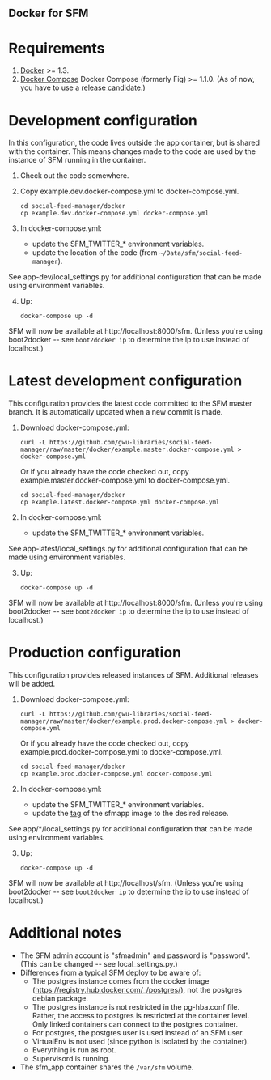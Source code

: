 Docker for SFM
---------------------

Requirements
===========
1.  [Docker](https://docs.docker.com/installation/#installation) >= 1.3.
2.  [Docker Compose](http://www.fig.sh/install.html) Docker Compose (formerly Fig) >= 1.1.0.  (As of now, you have to use a [release candidate](https://github.com/docker/fig/releases).)

Development configuration
====================
In this configuration, the code lives outside the app container, but is shared with the container.  This means changes made to the code are used by the instance of SFM running in the container.

1.  Check out the code somewhere.
2.  Copy example.dev.docker-compose.yml to docker-compose.yml.

        cd social-feed-manager/docker
        cp example.dev.docker-compose.yml docker-compose.yml

3.  In docker-compose.yml:

    * update the SFM_TWITTER_* environment variables.
    * update the location of the code (from `~/Data/sfm/social-feed-manager`).

See app-dev/local_settings.py for additional configuration that can be made using environment variables.

4.  Up:

        docker-compose up -d

SFM will now be available at http://localhost:8000/sfm.  (Unless you're using boot2docker -- see `boot2docker ip` to determine the ip to use instead of localhost.)

Latest development configuration
===========================
This configuration provides the latest code committed to the SFM master branch.  It is automatically updated when a new commit is made.

1.  Download docker-compose.yml:

        curl -L https://github.com/gwu-libraries/social-feed-manager/raw/master/docker/example.master.docker-compose.yml > docker-compose.yml

    Or if you already have the code checked out, copy example.master.docker-compose.yml to docker-compose.yml.

        cd social-feed-manager/docker
        cp example.latest.docker-compose.yml docker-compose.yml

2.  In docker-compose.yml:

    * update the SFM_TWITTER_* environment variables.

See app-latest/local_settings.py for additional configuration that can be made using environment variables.

3.  Up:

        docker-compose up -d

SFM will now be available at http://localhost:8000/sfm.  (Unless you're using boot2docker -- see `boot2docker ip` to determine the ip to use instead of localhost.)

Production configuration
==================
This configuration provides released instances of SFM.  Additional releases will be added.

1.  Download docker-compose.yml:

        curl -L https://github.com/gwu-libraries/social-feed-manager/raw/master/docker/example.prod.docker-compose.yml > docker-compose.yml

    Or if you already have the code checked out, copy example.prod.docker-compose.yml to docker-compose.yml.

        cd social-feed-manager/docker
        cp example.prod.docker-compose.yml docker-compose.yml

2.  In docker-compose.yml:

    * update the SFM_TWITTER_* environment variables.
    * update the [tag](https://registry.hub.docker.com/u/gwul/sfm_app/tags/manage/) of the sfmapp image to the desired release.

See app/*/local_settings.py for additional configuration that can be made using environment variables.

3.  Up:

        docker-compose up -d

SFM will now be available at http://localhost/sfm.  (Unless you're using boot2docker -- see `boot2docker ip` to determine the ip to use instead of localhost.)

Additional notes
============
* The SFM admin account is "sfmadmin" and password is "password".  (This can be
changed -- see local_settings.py.)
* Differences from a typical SFM deploy to be aware of:
    * The postgres instance comes from the docker image (https://registry.hub.docker.com/_/postgres/),
not the postgres debian package.
    * The postgres instance is not restricted in the pg-hba.conf file.  Rather, the
access to postgres is restricted at the container level.  Only linked containers
can connect to the postgres container.
    * For postgres, the postgres user is used instead of an SFM user.
    * VirtualEnv is not used (since python is isolated by the container).
    * Everything is run as root.
    * Supervisord is running.
* The sfm_app container shares the `/var/sfm` volume.
